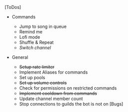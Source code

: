 [ToDos]
  - Commands
    * Jump to song in queue
    * Remind me
    * Lofi mode
    * Shuffle & Repeat
    * *Switch channel*

  - General
    * ~~Setup rate limiter~~
    * Implement Aliases for commands
    * Set up pools
    * ~~Set up volume controls~~
    * Check for permissions on restricted commands
    * ~~Implement cooldown from commands~~
    * Update channel member count
    * Stop connections to guilds the bot is not on
[Bugs]